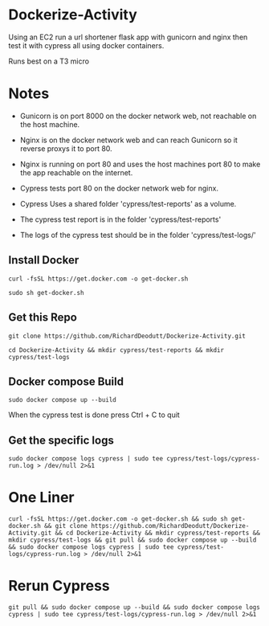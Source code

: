 # Dockerize-Activity

Using an EC2 run a url shortener flask app with gunicorn and nginx then test it with cypress all using docker containers. 

Runs best on a T3 micro

# Notes

- Gunicorn is on port 8000 on the docker network web, not reachable on the host machine. 

- Nginx is on the docker network web and can reach Gunicorn so it reverse proxys it to port 80. 

- Nginx is running on port 80 and uses the host machines port 80 to make the app reachable on the internet. 

- Cypress tests port 80 on the docker network web for nginx.

- Cypress Uses a shared folder 'cypress/test-reports' as a volume.

- The cypress test report is in the folder 'cypress/test-reports'

- The logs of the cypress test should be in the folder 'cypress/test-logs/'

## Install Docker
```
curl -fsSL https://get.docker.com -o get-docker.sh
```

```
sudo sh get-docker.sh
```

## Get this Repo

```
git clone https://github.com/RichardDeodutt/Dockerize-Activity.git
```

```
cd Dockerize-Activity && mkdir cypress/test-reports && mkdir cypress/test-logs
```

## Docker compose Build

```
sudo docker compose up --build
```

When the cypress test is done press Ctrl + C to quit

## Get the specific logs

```
sudo docker compose logs cypress | sudo tee cypress/test-logs/cypress-run.log > /dev/null 2>&1
```

# One Liner 

```
curl -fsSL https://get.docker.com -o get-docker.sh && sudo sh get-docker.sh && git clone https://github.com/RichardDeodutt/Dockerize-Activity.git && cd Dockerize-Activity && mkdir cypress/test-reports && mkdir cypress/test-logs && git pull && sudo docker compose up --build && sudo docker compose logs cypress | sudo tee cypress/test-logs/cypress-run.log > /dev/null 2>&1
```

# Rerun Cypress

```
git pull && sudo docker compose up --build && sudo docker compose logs cypress | sudo tee cypress/test-logs/cypress-run.log > /dev/null 2>&1
```